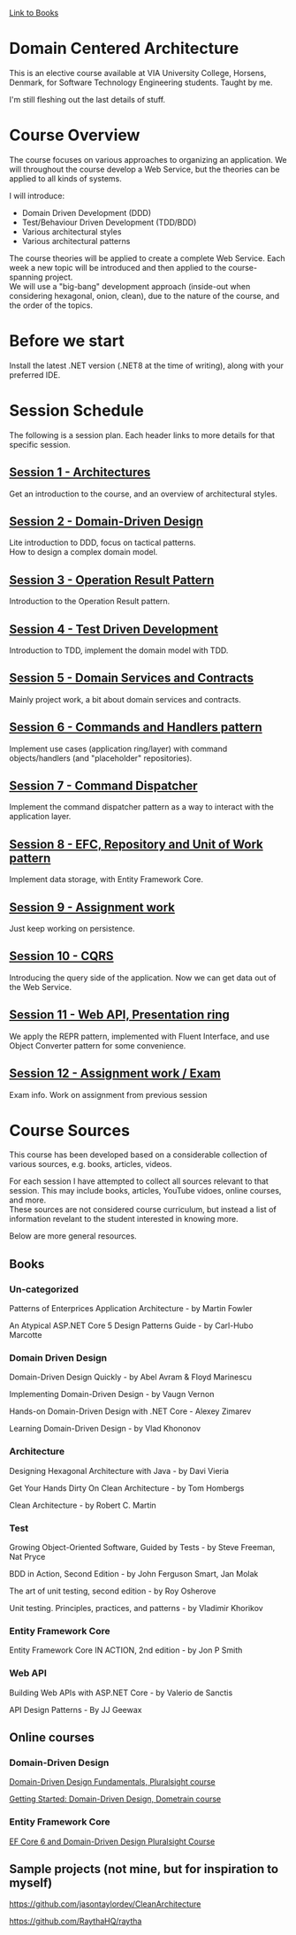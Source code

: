[Link to Books](#Books)

# Domain Centered Architecture

This is an elective course available at VIA University College, Horsens, Denmark, for Software Technology Engineering students. Taught by me.

I'm still fleshing out the last details of stuff.

# Course Overview
The course focuses on various approaches to organizing an application. We will throughout the course develop a Web Service, but the theories can be applied to all kinds of systems.

I will introduce:
* Domain Driven Development (DDD)
* Test/Behaviour Driven Development (TDD/BDD)
* Various architectural styles
* Various architectural patterns

The course theories will be applied to create a complete Web Service. Each week a new topic will be introduced and then applied to the course-spanning project.\
We will use a "big-bang" development approach (inside-out when considering hexagonal, onion, clean), due to the nature of the course, and the order of the topics.

# Before we start
Install the latest .NET version (.NET8 at the time of writing), along with your preferred IDE.

# Session Schedule
The following is a session plan. Each header links to more details for that specific session.

## [Session 1 - Architectures](Session%2001%20-%20Architecture/Session%201.md)

Get an introduction to the course, and an overview of architectural styles.


## [Session 2 - Domain-Driven Design](Session%2002%20-%20DDD/Session%202.md)

Lite introduction to DDD, focus on tactical patterns.\
How to design a complex domain model.


## [Session 3 - Operation Result Pattern](Session%2003%20-%20Operation%20Result%20Pattern/Session%203.md)

Introduction to the Operation Result pattern.


## [Session 4 - Test Driven Development](Session%2004%20-%20TDD/Session%204.md)

Introduction to TDD, implement the domain model with TDD.


## [Session 5 - Domain Services and Contracts](Session%2005%20-%20Domain%20services,%20contracts/Session%205.md)

Mainly project work, a bit about domain services and contracts.


## [Session 6 - Commands and Handlers pattern](Session%2006%20-%20Application%20ring/Session%206.md)

Implement use cases (application ring/layer) with command objects/handlers (and "placeholder" repositories).


## [Session 7 - Command Dispatcher](Session%2007%20-%20Command%20Dispatcher/Session%207.md)

Implement the command dispatcher pattern as a way to interact with the application layer.



## [Session 8 - EFC, Repository and Unit of Work pattern](Session%2008%20-%20EFC,%20Repository,%20UoW/Session%208.md)

Implement data storage, with Entity Framework Core.


## [Session 9 - Assignment work](Session%2009%20-%20Assignment%20work/Session%209.md)

Just keep working on persistence.

## [Session 10 - CQRS](Session%2010%20-%20CQRS/Session%2010.md)

Introducing the query side of the application. Now we can get data out of the Web Service.



## [Session 11 - Web API, Presentation ring](Session%2011%20-%20Web%20API/Session%2011.md) 

We apply the REPR pattern, implemented with Fluent Interface, and use Object Converter pattern for some convenience.


## [Session 12 - Assignment work / Exam](Session%2012%20-%20Exam/Session%2012.md)

Exam info. Work on assignment from previous session


# Course Sources
This course has been developed based on a considerable collection of various sources, e.g. books, articles, videos.


For each session I have attempted to collect all sources relevant to that session. This may include books, articles, YouTube vidoes, online courses, and more.\
These sources are not considered course curriculum, but instead a list of information revelant to the student interested in knowing more.

Below are more general resources.

## Books

### Un-categorized
Patterns of Enterprices Application Architecture - by Martin Fowler

An Atypical ASP.NET Core 5 Design Patterns Guide - by Carl-Hubo Marcotte

### Domain Driven Design

Domain-Driven Design Quickly - by Abel Avram & Floyd Marinescu

Implementing Domain-Driven Design - by Vaugn Vernon

Hands-on Domain-Driven Design with .NET Core - Alexey Zimarev

Learning Domain-Driven Design - by Vlad Khononov

### Architecture
Designing Hexagonal Architecture with Java - by Davi Vieria

Get Your Hands Dirty On Clean Architecture - by Tom Hombergs

Clean Architecture - by Robert C. Martin

### Test
Growing Object-Oriented Software, Guided by Tests - by Steve Freeman, Nat Pryce

BDD in Action, Second Edition - by John Ferguson Smart, Jan Molak

The art of unit testing, second edition - by Roy Osherove

Unit testing. Principles, practices, and patterns - by Vladimir Khorikov

### Entity Framework Core
Entity Framework Core IN ACTION, 2nd edition - by Jon P Smith

### Web API
Building Web APIs with ASP.NET Core - by Valerio de Sanctis

API Design Patterns - By JJ Geewax


## Online courses

### Domain-Driven Design
[Domain-Driven Design Fundamentals, Pluralsight course](https://app.pluralsight.com/library/courses/fundamentals-domain-driven-design/table-of-contents)

[Getting Started: Domain-Driven Design, Dometrain course](https://app.dometrain.com/courses/enrolled/2167078)

### Entity Framework Core
[EF Core 6 and Domain-Driven Design Pluralsight Course](https://app.pluralsight.com/library/courses/ef-core-6-domain-driven-design/table-of-contents)

## Sample projects (not mine, but for inspiration to myself)
https://github.com/jasontaylordev/CleanArchitecture

https://github.com/RaythaHQ/raytha
